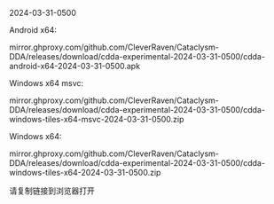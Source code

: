 2024-03-31-0500

Android x64:

mirror.ghproxy.com/github.com/CleverRaven/Cataclysm-DDA/releases/download/cdda-experimental-2024-03-31-0500/cdda-android-x64-2024-03-31-0500.apk

Windows x64 msvc:

mirror.ghproxy.com/github.com/CleverRaven/Cataclysm-DDA/releases/download/cdda-experimental-2024-03-31-0500/cdda-windows-tiles-x64-msvc-2024-03-31-0500.zip

Windows x64:

mirror.ghproxy.com/github.com/CleverRaven/Cataclysm-DDA/releases/download/cdda-experimental-2024-03-31-0500/cdda-windows-tiles-x64-2024-03-31-0500.zip

请复制链接到浏览器打开

